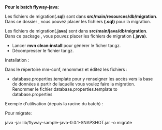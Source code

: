 **Pour le batch flyway-java:**

Les fichiers de migration(**.sql**) sont dans **src/main/resources/db/migration**. Dans ce dossier , vous pouvez placer les fichiers **(.sql)** pour la migration.

Les fichiers de migration(**.java**) sont dans **src/main/java/db/migration**. Dans ce package , vous pouvez placer les fichiers de migration **(.java)**.

* Lancer **mvn clean:install**  pour générer le ficher tar.gz.
* Décompresser le fichier tar.gz.
 

Installation :

Dans le répertoire mm-conf, renommez et éditez les fichiers :
 
 - database.properties.template pour y renseigner les accès vers la base de données  à partir de laquelle vous voulez faire la migration. Renommer le fichier database.properties.template  to database.properties
   
Exemple d'utilisation (depuis la racine du batch) : 

Pour migrate:

java -jar lib/flyway-sample-java-0.0.1-SNAPSHOT.jar -o migrate